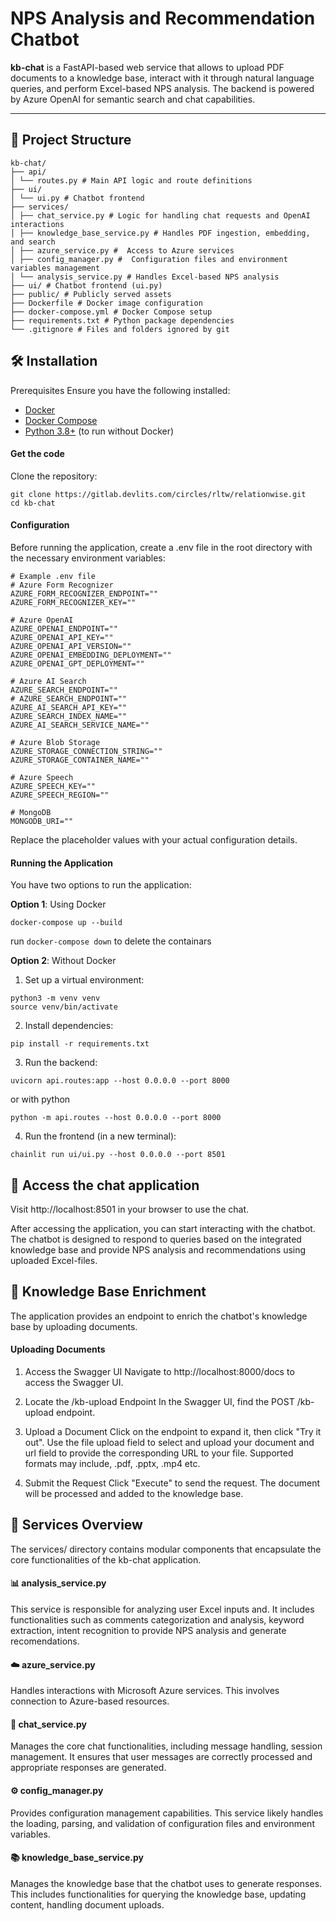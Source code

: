 # NPS Analysis and Recommendation Chatbot

**kb-chat** is a FastAPI-based web service that allows to upload PDF documents to a knowledge base, interact with it through natural language queries, and perform Excel-based NPS analysis. The backend is powered by Azure OpenAI for semantic search and chat capabilities.

---

## 📁 Project Structure
```
kb-chat/ 
├── api/
│ └── routes.py # Main API logic and route definitions 
├── ui/ 
│ └── ui.py # Chatbot frontend
├── services/
│ ├── chat_service.py # Logic for handling chat requests and OpenAI interactions 
│ ├── knowledge_base_service.py # Handles PDF ingestion, embedding, and search 
│ ├── azure_service.py #  Access to Azure services
│ ├── config_manager.py #  Configuration files and environment variables management
│ └── analysis_service.py # Handles Excel-based NPS analysis 
├── ui/ # Chatbot frontend (ui.py)
├── public/ # Publicly served assets 
├── Dockerfile # Docker image configuration 
├── docker-compose.yml # Docker Compose setup 
├── requirements.txt # Python package dependencies 
└── .gitignore # Files and folders ignored by git
```

## 🛠️ Installation
Prerequisites
Ensure you have the following installed:

- [Docker](https://www.docker.com/get-started)
- [Docker Compose](https://docs.docker.com/compose/install/)
- [Python 3.8+](https://www.python.org/downloads/) (to run without Docker)

#### Get the code
Clone the repository:
```
git clone https://gitlab.devlits.com/circles/rltw/relationwise.git
cd kb-chat
```

#### Configuration
Before running the application, create a .env file in the root directory with the necessary environment variables:

```env
# Example .env file
# Azure Form Recognizer
AZURE_FORM_RECOGNIZER_ENDPOINT=""
AZURE_FORM_RECOGNIZER_KEY=""

# Azure OpenAI
AZURE_OPENAI_ENDPOINT=""
AZURE_OPENAI_API_KEY=""
AZURE_OPENAI_API_VERSION=""
AZURE_OPENAI_EMBEDDING_DEPLOYMENT=""
AZURE_OPENAI_GPT_DEPLOYMENT=""

# Azure AI Search
AZURE_SEARCH_ENDPOINT=""
# AZURE_SEARCH_ENDPOINT=""
AZURE_AI_SEARCH_API_KEY=""
AZURE_SEARCH_INDEX_NAME=""
AZURE_AI_SEARCH_SERVICE_NAME=""

# Azure Blob Storage
AZURE_STORAGE_CONNECTION_STRING=""
AZURE_STORAGE_CONTAINER_NAME=""

# Azure Speech 
AZURE_SPEECH_KEY=""
AZURE_SPEECH_REGION=""

# MongoDB
MONGODB_URI=""
```
Replace the placeholder values with your actual configuration details.

#### Running the Application
You have two options to run the application:

**Option 1**: Using Docker
```
docker-compose up --build
```
run ```docker-compose down``` to delete the containars

**Option 2**: Without Docker

1. Set up a virtual environment:
```
python3 -m venv venv
source venv/bin/activate
```
2. Install dependencies:
```
pip install -r requirements.txt
```
3. Run the backend:
```
uvicorn api.routes:app --host 0.0.0.0 --port 8000
```
or with python
```
python -m api.routes --host 0.0.0.0 --port 8000
```
4. Run the frontend (in a new terminal):
```
chainlit run ui/ui.py --host 0.0.0.0 --port 8501
```
## 📄 Access the chat application
Visit http://localhost:8501 in your browser to use the chat.

After accessing the application, you can start interacting with the chatbot. The chatbot is designed to respond to queries based on the integrated knowledge base and provide NPS analysis and recommendations using uploaded Excel-files. 

## 🧠 Knowledge Base Enrichment
The application provides an endpoint to enrich the chatbot's knowledge base by uploading documents.​

#### Uploading Documents
1. Access the Swagger UI
Navigate to http://localhost:8000/docs to access the Swagger UI.

2. Locate the /kb-upload Endpoint
In the Swagger UI, find the POST /kb-upload endpoint.

3. Upload a Document
Click on the endpoint to expand it, then click "Try it out". Use the file upload field to select and upload your document and url field to provide the corresponding URL to your file. Supported formats may include, .pdf, .pptx, .mp4 etc.

4. Submit the Request
Click "Execute" to send the request. The document will be processed and added to the knowledge base.

## 🧰 Services Overview
The services/ directory contains modular components that encapsulate the core functionalities of the kb-chat application.

#### 📊 analysis_service.py
This service is responsible for analyzing user Excel inputs and. It includes functionalities such as comments categorization and analysis, keyword extraction, intent recognition to provide NPS analysis and generate recomendations.​

#### ☁️ azure_service.py
Handles interactions with Microsoft Azure services. This involves connection to Azure-based resources.​

#### 💬 chat_service.py
Manages the core chat functionalities, including message handling, session management. It ensures that user messages are correctly processed and appropriate responses are generated.​

#### ⚙️ config_manager.py
Provides configuration management capabilities. This service likely handles the loading, parsing, and validation of configuration files and environment variables.​

#### 📚 knowledge_base_service.py
Manages the knowledge base that the chatbot uses to generate responses. This includes functionalities for querying the knowledge base, updating content, handling document uploads.